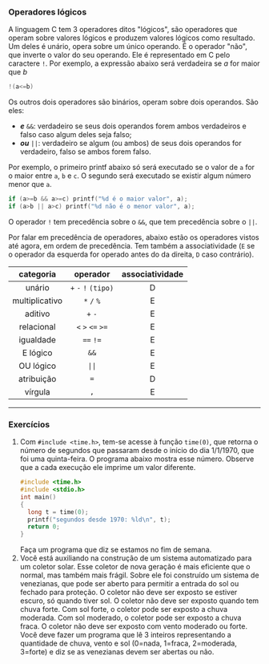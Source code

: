 ### Operadores lógicos

A linguagem C tem 3 operadores ditos "lógicos", são operadores que operam sobre valores lógicos e produzem valores lógicos como resultado.
Um deles é unário, opera sobre um único operando.
É o operador "não", que inverte o valor do seu operando.
Ele é representado em C pelo caractere `!`.
Por exemplo, a expressão abaixo será verdadeira se *a* for maior que *b*
```c
!(a<=b)
```

Os outros dois operadores são binários, operam sobre dois operandos.
São eles:
- ***e*** `&&`: verdadeiro se seus dois operandos forem ambos verdadeiros e falso caso algum deles seja falso;
- ***ou*** `||`: verdadeiro se algum (ou ambos) de seus dois operandos for verdadeiro, falso se ambos forem falso.

Por exemplo, o primeiro printf abaixo só será executado se o valor de `a` for o maior entre `a`, `b` e `c`.
O segundo será executado se existir algum número menor que `a`.
```c
if (a>=b && a>=c) printf("%d é o maior valor", a);
if (a>b || a>c) printf("%d não é o menor valor", a);
```

O operador `!` tem precedência sobre o `&&`, que tem precedência sobre o `||`.

Por falar em precedência de operadores, abaixo estão os operadores vistos até agora, em ordem de precedência. Tem também a associatividade (`E` se o operador da esquerda for operado antes do da direita, `D` caso contrário).

| categoria      | operador             | associatividade |
| :-------:      | :------------------: | :-------------: |
| unário         | `+` `-` `!` `(tipo)` | D |
| multiplicativo | `*` `/` `%`          | E |
| aditivo        | `+` `-`              | E |
| relacional     | `<` `>` `<=` `>=`    | E |
| igualdade      | `==` `!=`            | E |
| E lógico       | `&&`                 | E |
| OU lógico      | `\|\|`               | E |
| atribuição     | `=`                  | D |
| vírgula        | `,`                  | E |

* * *

### Exercícios

1. Com `#include <time.h>`, tem-se acesse à função `time(0)`, que retorna o número de segundos que passaram desde o início do dia 1/1/1970, que foi uma quinta-feira.
   O programa abaixo mostra esse número. Observe que a cada execução ele imprime um valor diferente.
   ```c
   #include <time.h>
   #include <stdio.h>
   int main()
   {
     long t = time(0);
     printf("segundos desde 1970: %ld\n", t);
     return 0;
   }
   ```
   Faça um programa que diz se estamos no fim de semana.
3. Você está auxiliando na construção de um sistema automatizado para um coletor solar. 
Esse coletor de nova geração é mais eficiente que o normal, mas também mais frágil.
Sobre ele foi construído um sistema de venezianas, que pode ser aberto para permitir a entrada do sol ou fechado para proteção.
O coletor não deve ser exposto se estiver escuro, só quando tiver sol.
O coletor não deve ser exposto quando tem chuva forte.
Com sol forte, o coletor pode ser exposto a chuva moderada.
Com sol moderado, o coletor pode ser exposto a chuva fraca.
O coletor não deve ser exposto com vento moderado ou forte.
Você deve fazer um programa que lê 3 inteiros representando a quantidade de chuva, vento e sol (0=nada, 1=fraca, 2=moderada, 3=forte) e diz se as venezianas devem ser abertas ou não.

